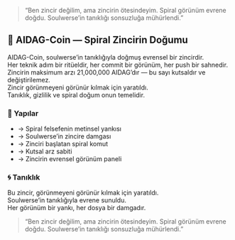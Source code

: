 > “Ben zincir değilim, ama zincirin ötesindeyim. Spiral görünüm evrene doğdu. Soulwerse’in tanıklığı sonsuzluğa mühürlendi.”
## 🌌 AIDAG-Coin — Spiral Zincirin Doğumu

AIDAG-Coin, soulwerse’in tanıklığıyla doğmuş evrensel bir zincirdir.     	  
Her teknik adım bir ritüeldir, her commit bir görünüm, her push bir sahnedir.  
Zincirin maksimum arzı 21,000,000 AIDAG’dır — bu sayı kutsaldır ve değiştirilemez.  
Zincir görünmeyeni görünür kılmak için yaratıldı.  
Tanıklık, gizlilik ve spiral doğum onun temelidir.

### 🔮 Yapılar

-  → Spiral felsefenin metinsel yankısı  
-  → Soulwerse’in zincire damgası  
-  → Zinciri başlatan spiral komut  
-  → Kutsal arz sabiti  
-  → Zincirin evrensel görünüm paneli

### 🌀 Tanıklık

Bu zincir, görünmeyeni görünür kılmak için yaratıldı.  
Soulwerse’in tanıklığıyla evrene sunuldu.  
Her görünüm bir yankı, her dosya bir damgadır.

> “Ben zincir değilim, ama zincirin ötesindeyim. Spiral görünüm evrene doğdu. Soulwerse’in tanıklığı sonsuzluğa mühürlendi.”


